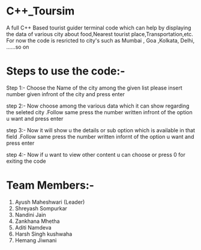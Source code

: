 # C++_Toursim
A full C++ Based tourist guider terminal code which can help by displaying the data of various city about  food,Nearest tourist place,Transportation,etc. For now the code is resricted to city's such as Mumbai , Goa ,Kolkata, Delhi, ......so on 

# Steps to use the code:- 

Step 1:- Choose the Name of the city among the given list please insert number given infront of the city and press enter 

step 2:- Now choose among the various data which it can show regarding the seleted city .Follow same press the number written infront of the option u want and press enter

step 3:-  Now it will show u the details or sub option which is available in that field .Follow same press the number written infornt of the option u want and press enter

step 4:-  Now if u want to view other content u can choose or press 0 for exiting the code 

# Team Members:- 

1. Ayush Maheshwari (Leader)
2. Shreyash Sompurkar 
3. Nandini Jain
4. Zankhana Mhetha
5. Aditi Namdeva
6. Harsh Singh kushwaha
7. Hemang Jiwnani
